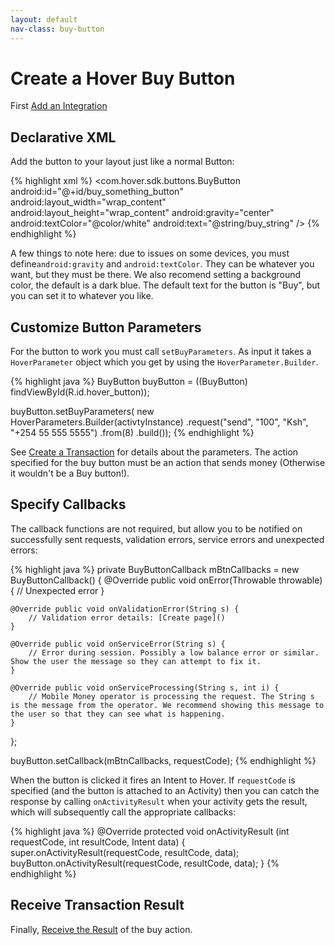 ```yaml
---
layout: default
nav-class: buy-button
---
```


# Create a Hover Buy Button

First [Add an Integration](http://docs.usehover.com/new/hover-integration/)

## Declarative XML

Add the button to your layout just like a normal Button:

{% highlight xml %}
<com.hover.sdk.buttons.BuyButton
            android:id="@+id/buy_something_button"
            android:layout_width="wrap_content"
            android:layout_height="wrap_content"
            android:gravity="center"
            android:textColor="@color/white"
            android:text="@string/buy_string" />
{% endhighlight %}

A few things to note here: due to issues on some devices, you must define`android:gravity` and `android:textColor`. They can be whatever you want, but they must be there. We also recomend setting a background color, the default is a dark blue. The default text for the button is "Buy", but you can set it to whatever you like.

## Customize Button Parameters

For the button to work you must call `setBuyParameters`. As input it takes a `HoverParameter` object which you get by using the `HoverParameter.Builder`.

{% highlight java %}
BuyButton buyButton = ((BuyButton) findViewById(R.id.hover_button));

buyButton.setBuyParameters(
	new HoverParameters.Builder(activtyInstance)
		.request("send", "100", "Ksh", "+254 55 555 5555")
		.from(8)
		.build());
{% endhighlight %}

See [Create a Transaction](http://docs.usehover.com/new/transactions/) for details about the parameters. The action specified for the buy button must be an action that sends money (Otherwise it wouldn't be a Buy button!).

## Specify Callbacks

The callback functions are not required, but allow you to be notified on successfully sent requests, validation errors, service errors and unexpected errors:

{% highlight java %}
private BuyButtonCallback mBtnCallbacks = new BuyButtonCallback() {
	@Override public void onError(Throwable throwable) {
		// Unexpected error
	}

	@Override public void onValidationError(String s) {
		// Validation error details: [Create page]()
	}

	@Override public void onServiceError(String s) {
		// Error during session. Possibly a low balance error or similar. Show the user the message so they can attempt to fix it.
	}

	@Override public void onServiceProcessing(String s, int i) {
		// Mobile Money operator is processing the request. The String s is the message from the operator. We recommend showing this message to the user so that they can see what is happening.
	}
};
  
  buyButton.setCallback(mBtnCallbacks, requestCode);
{% endhighlight %}

When the button is clicked it fires an Intent to Hover. If `requestCode` is specified (and the button is attached to an Activity) then you can catch the response by calling `onActivityResult` when your activity gets the result, which will subsequently call the appropriate callbacks:

{% highlight java %}
@Override
protected void onActivityResult (int requestCode, int resultCode, Intent data) {
	super.onActivityResult(requestCode, resultCode, data);
	buyButton.onActivityResult(requestCode, resultCode, data);
}
{% endhighlight %}

## Receive Transaction Result

Finally, [Receive the Result](http://docs.usehover.com/new/transaction-results/) of the buy action.
